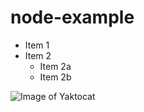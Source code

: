 # node-example
* Item 1
* Item 2
  * Item 2a
  * Item 2b

<!--testi-->

![Image of Yaktocat](/Mot%C3%B6rhead_england.jpg)

